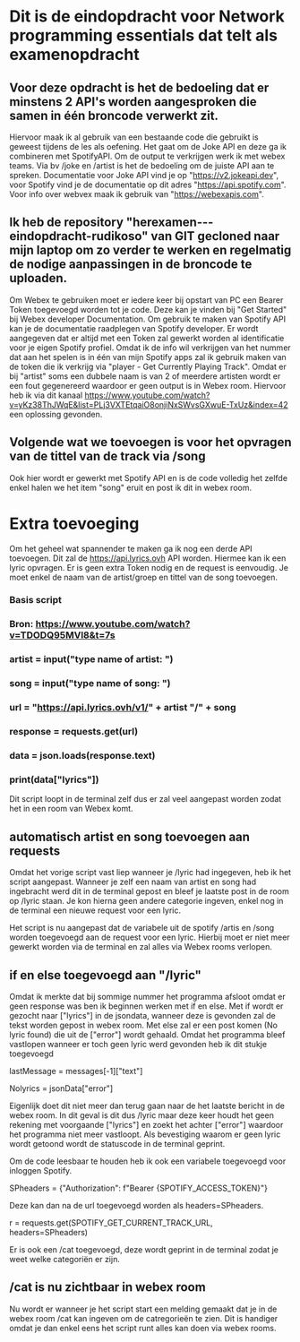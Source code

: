 # Dit is de eindopdracht voor Network programming essentials dat telt als examenopdracht ###

## Voor deze opdracht is het de bedoeling dat er minstens 2 API's worden aangesproken die samen in één broncode verwerkt zit.
Hiervoor maak ik al gebruik van een bestaande code die gebruikt is geweest tijdens de les als oefening.
Het gaat om de Joke API en deze ga ik combineren met SpotifyAPI.
Om de output te verkrijgen werk ik met webex teams.
Via bv /joke en /artist is het de bedoeling om de juiste API aan te spreken.
Documentatie voor Joke API vind je op "https://v2.jokeapi.dev", voor Spotify vind je de documentatie 
op dit adres "https://api.spotify.com".
Voor info over webvex maak ik gebruik van "https://webexapis.com".

## Ik heb de repository "herexamen---eindopdracht-rudikoso" van GIT gecloned naar mijn laptop om zo verder te werken en regelmatig de nodige aanpassingen in de broncode te uploaden.

Om Webex te gebruiken moet er iedere keer bij opstart van PC een Bearer Token toegevoegd worden tot je code.
Deze kan je vinden bij "Get Started" bij Webex developer Documentation.
Om gebruik te maken van Spotify API kan je de documentatie raadplegen van Spotify developer.
Er wordt aangegeven dat er altijd met een Token zal gewerkt worden al identificatie voor je eigen Spotify profiel.
Omdat ik de info wil verkrijgen van het nummer dat aan het spelen is in één van mijn Spotify apps zal ik gebruik maken van 
de token die ik verkrijg via "player - Get Currently Playing Track".
Omdat er bij "artist" soms een dubbele naam is van 2 of meerdere artisten wordt er een fout gegenereerd waardoor er geen output is 
in Webex room.  Hiervoor heb ik via dit kanaal https://www.youtube.com/watch?v=yKz38ThJWqE&list=PLj3VXTEtqaiO8onjiNxSWvsGXwuE-TxUz&index=42
een oplossing gevonden.

## Volgende wat we toevoegen is voor het opvragen van de tittel van de track via /song

Ook hier wordt er gewerkt met Spotify API en is de code volledig het zelfde enkel halen we het item "song" eruit en post ik dit in webex room.

# Extra toevoeging ###

Om het geheel wat spannender te maken ga ik nog een derde API toevoegen.
Dit zal de https://api.lyrics.ovh API worden.
Hiermee kan ik een lyric opvragen.  Er is geen extra Token nodig en de request is eenvoudig.
Je moet enkel de naam van de artist/groep en tittel van de song toevoegen.

### Basis script
### Bron: https://www.youtube.com/watch?v=TDODQ95MVl8&t=7s

### artist = input("type name of artist: ")
### song = input("type name of song: ")
### url = "https://api.lyrics.ovh/v1/" + artist "/" + song
### response = requests.get(url)
### data = json.loads(response.text)
### print(data["lyrics"])

Dit script loopt in de terminal zelf dus er zal veel aangepast worden zodat het in een room van Webex komt.

## automatisch artist en song toevoegen aan requests

Omdat het vorige script vast liep wanneer je /lyric had ingegeven, heb ik het script aangepast.
Wanneer je zelf een naam van artist en song had ingebracht werd dit in de terminal gepost en bleef je laatste post in 
de room op /lyric staan.  Je kon hierna geen andere categorie ingeven, enkel nog in de terminal een nieuwe request voor een lyric.

Het script is nu aangepast dat de variabele uit de spotify /artis en /song  worden toegevoegd aan de request voor een lyric.
Hierbij moet er niet meer gewerkt worden via de terminal en zal alles via Webex rooms verlopen.

## if en else toegevoegd aan "/lyric"

Omdat ik merkte dat bij sommige nummer het programma afsloot omdat er geen response was ben ik beginnen werken met if en else.
Met if wordt er gezocht naar ["lyrics"] in de jsondata, wanneer deze is gevonden zal de tekst worden gepost in webex room.
Met else zal er een post komen (No lyric found) die uit de ["error"] wordt gehaald.
Omdat het programma bleef vastlopen wanneer er toch geen lyric werd gevonden heb ik dit stukje toegevoegd

lastMessage = messages[-1]["text"]

Nolyrics = jsonData["error"]

Eigenlijk doet dit niet meer dan terug gaan naar de het laatste bericht in de webex room.  In dit geval is dit dus /lyric maar 
deze keer houdt het geen rekening met voorgaande ["lyrics"] en zoekt het achter ["error"] waardoor het programma niet meer vastloopt.
Als bevestiging waarom er geen lyric wordt getoond wordt de statuscode in de terminal geprint.

Om de code leesbaar te houden heb ik ook een variabele toegevoegd voor inloggen Spotify.

SPheaders = {"Authorization": f"Bearer {SPOTIFY_ACCESS_TOKEN}"}

Deze kan dan na de url toegevoegd worden als headers=SPheaders.

r = requests.get(SPOTIFY_GET_CURRENT_TRACK_URL, headers=SPheaders)

Er is ook een /cat toegevoegd, deze wordt geprint in de terminal zodat je weet welke categoriën er zijn.

## /cat is nu zichtbaar in webex room

Nu wordt er wanneer je het script start een melding gemaakt dat je in de webex room /cat kan ingeven om de catregorieën te zien.
Dit is handiger omdat je dan enkel eens het script runt alles kan doen via webex rooms.
